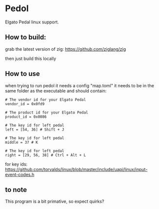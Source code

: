 # Pedol
Elgato Pedal linux support.

## How to build:
grab the latest version of zig: https://github.com/ziglang/zig

then just build this locally

## How to use
when trying to run pedol it needs a config "map.toml"
it needs to be in the same folder as the executable and should contain:
```
# The vendor id for your Elgato Pedal
vendor_id = 0x0fd9

# The product id for your Elgato Pedal
product_id = 0x0086

# The key id for left pedal
left = [54, 36] # Shift + J

# The key id for left pedal
middle = 37 # K

# The key id for left pedal
right = [29, 56, 38] # Ctrl + Alt + L
```

for key ids: https://github.com/torvalds/linux/blob/master/include/uapi/linux/input-event-codes.h

## to note
This program is a bit primative, so expect quirks?
